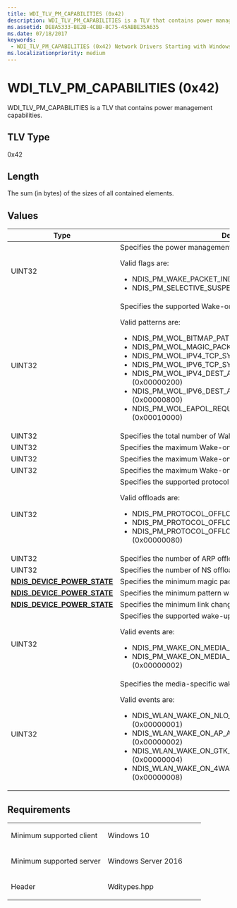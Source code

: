 ```yaml
---
title: WDI_TLV_PM_CAPABILITIES (0x42)
description: WDI_TLV_PM_CAPABILITIES is a TLV that contains power management capabilities.
ms.assetid: DE8A5333-BE2B-4CBB-8C75-45ABBE35A635
ms.date: 07/18/2017
keywords:
 - WDI_TLV_PM_CAPABILITIES (0x42) Network Drivers Starting with Windows Vista
ms.localizationpriority: medium
---
```


# WDI\_TLV\_PM\_CAPABILITIES (0x42)


WDI\_TLV\_PM\_CAPABILITIES is a TLV that contains power management capabilities.

## TLV Type


0x42

## Length


The sum (in bytes) of the sizes of all contained elements.

## Values


<table>
<colgroup>
<col width="50%" />
<col width="50%" />
</colgroup>
<thead>
<tr class="header">
<th>Type</th>
<th>Description</th>
</tr>
</thead>
<tbody>
<tr class="odd">
<td>UINT32</td>
<td>Specifies the power management supported flags.
<p>Valid flags are:</p>
<ul>
<li>NDIS_PM_WAKE_PACKET_INDICATION_SUPPORTED</li>
<li>NDIS_PM_SELECTIVE_SUSPEND_SUPPORTED (0x00000002)</li>
</ul></td>
</tr>
<tr class="even">
<td>UINT32</td>
<td>Specifies the supported Wake-on-LAN patterns.
<p>Valid patterns are:</p>
<ul>
<li>NDIS_PM_WOL_BITMAP_PATTERN_SUPPORTED (0x00000001)</li>
<li>NDIS_PM_WOL_MAGIC_PACKET_SUPPORTED (0x00000002)</li>
<li>NDIS_PM_WOL_IPV4_TCP_SYN_SUPPORTED (0x00000004)</li>
<li>NDIS_PM_WOL_IPV6_TCP_SYN_SUPPORTED (0x00000008)</li>
<li>NDIS_PM_WOL_IPV4_DEST_ADDR_WILDCARD_SUPPORTED (0x00000200)</li>
<li>NDIS_PM_WOL_IPV6_DEST_ADDR_WILDCARD_SUPPORTED (0x00000800)</li>
<li>NDIS_PM_WOL_EAPOL_REQUEST_ID_MESSAGE_SUPPORTED (0x00010000)</li>
</ul></td>
</tr>
<tr class="odd">
<td>UINT32</td>
<td>Specifies the total number of Wake-on-LAN patterns.</td>
</tr>
<tr class="even">
<td>UINT32</td>
<td>Specifies the maximum Wake-on-LAN pattern size.</td>
</tr>
<tr class="odd">
<td>UINT32</td>
<td>Specifies the maximum Wake-on-LAN pattern offset.</td>
</tr>
<tr class="even">
<td>UINT32</td>
<td>Specifies the maximum Wake-on-LAN packet save buffer.</td>
</tr>
<tr class="odd">
<td>UINT32</td>
<td>Specifies the supported protocol offloads.
<p>Valid offloads are:</p>
<ul>
<li>NDIS_PM_PROTOCOL_OFFLOAD_ARP_SUPPORTED (0x00000001)</li>
<li>NDIS_PM_PROTOCOL_OFFLOAD_NS_SUPPORTED (0x00000002)</li>
<li>NDIS_PM_PROTOCOL_OFFLOAD_80211_RSN_REKEY_SUPPORTED (0x00000080)</li>
</ul></td>
</tr>
<tr class="even">
<td>UINT32</td>
<td>Specifies the number of ARP offload IPv4 addresses.</td>
</tr>
<tr class="odd">
<td>UINT32</td>
<td>Specifies the number of NS offload IPv6 addresses.</td>
</tr>
<tr class="even">
<td><a href="https://docs.microsoft.com/windows-hardware/drivers/ddi/ntddndis/ne-ntddndis-_ndis_device_power_state" data-raw-source="[&lt;strong&gt;NDIS_DEVICE_POWER_STATE&lt;/strong&gt;](https://docs.microsoft.com/windows-hardware/drivers/ddi/ntddndis/ne-ntddndis-_ndis_device_power_state)"><strong>NDIS_DEVICE_POWER_STATE</strong></a></td>
<td>Specifies the minimum magic packet wake-up.</td>
</tr>
<tr class="odd">
<td><a href="https://docs.microsoft.com/windows-hardware/drivers/ddi/ntddndis/ne-ntddndis-_ndis_device_power_state" data-raw-source="[&lt;strong&gt;NDIS_DEVICE_POWER_STATE&lt;/strong&gt;](https://docs.microsoft.com/windows-hardware/drivers/ddi/ntddndis/ne-ntddndis-_ndis_device_power_state)"><strong>NDIS_DEVICE_POWER_STATE</strong></a></td>
<td>Specifies the minimum pattern wake-up.</td>
</tr>
<tr class="even">
<td><a href="https://docs.microsoft.com/windows-hardware/drivers/ddi/ntddndis/ne-ntddndis-_ndis_device_power_state" data-raw-source="[&lt;strong&gt;NDIS_DEVICE_POWER_STATE&lt;/strong&gt;](https://docs.microsoft.com/windows-hardware/drivers/ddi/ntddndis/ne-ntddndis-_ndis_device_power_state)"><strong>NDIS_DEVICE_POWER_STATE</strong></a></td>
<td>Specifies the minimum link change wake-up.</td>
</tr>
<tr class="odd">
<td>UINT32</td>
<td>Specifies the supported wake-up events.
<p>Valid events are:</p>
<ul>
<li>NDIS_PM_WAKE_ON_MEDIA_CONNECT_SUPPORTED (0x00000001)</li>
<li>NDIS_PM_WAKE_ON_MEDIA_DISCONNECT_SUPPORTED (0x00000002)</li>
</ul></td>
</tr>
<tr class="even">
<td>UINT32</td>
<td>Specifies the media-specific wake-up events.
<p>Valid events are:</p>
<ul>
<li>NDIS_WLAN_WAKE_ON_NLO_DISCOVERY_SUPPORTED (0x00000001)</li>
<li>NDIS_WLAN_WAKE_ON_AP_ASSOCIATION_LOST_SUPPORTED (0x00000002)</li>
<li>NDIS_WLAN_WAKE_ON_GTK_HANDSHAKE_ERROR_SUPPORTED (0x00000004)</li>
<li>NDIS_WLAN_WAKE_ON_4WAY_HANDSHAKE_REQUEST_SUPPORTED (0x00000008)</li>
</ul></td>
</tr>
</tbody>
</table>

 

Requirements
------------

<table>
<colgroup>
<col width="50%" />
<col width="50%" />
</colgroup>
<tbody>
<tr class="odd">
<td><p>Minimum supported client</p></td>
<td><p>Windows 10</p></td>
</tr>
<tr class="even">
<td><p>Minimum supported server</p></td>
<td><p>Windows Server 2016</p></td>
</tr>
<tr class="odd">
<td><p>Header</p></td>
<td>Wditypes.hpp</td>
</tr>
</tbody>
</table>

 

 




